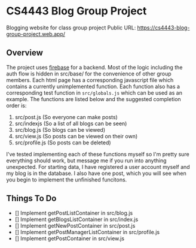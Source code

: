 # CS4443 Blog Group Project

Blogging website for class group project
Public URL: https://cs4443-blog-group-project.web.app/

## Overview

The project uses [firebase](https://firebase.google.com/) for a backend. Most of the logic including the auth flow is hidden in src/base/ for the convenience of other group members. Each html page has a corresponding javascript file which contains a currently unimplemented function. Each function also has a corresponding test function in `src/globals.js` which can be used as an example. The functions are listed below and the suggested completion order is:

1. src/post.js (So everyone can make posts)
2. src/indexjs (So a list of all blogs can be seen)
3. src/blog.js (So blogs can be viewed)
4. src/view.js (So posts can be viewed on their own)
5. src/profile.js (So posts can be deleted)

I've tested implementing each of these functions myself so I'm pretty sure everything should work, but message me if you run into anything unexpected. For starting data, I have registered a user account myself and my blog is in the database. I also have one post, which you will see when you begin to implement the unfinished funcitons.

## Things To Do

- [] Implement getPostListContainer in src/blog.js
- [] Implement getBlogsListContainer in src/index.js
- [] Implement getNewPostContainer in src/post.js
- [] Implement getPostManagerListContainer in src/profile.js
- [] Implement getPostContainer in src/view.js
